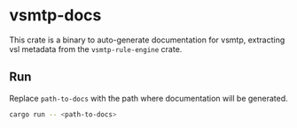 # vsmtp-docs

This crate is a binary to auto-generate documentation for vsmtp, extracting vsl metadata from the `vsmtp-rule-engine` crate.

## Run

Replace `path-to-docs` with the path where documentation will be generated.

```sh
cargo run -- <path-to-docs>
```
